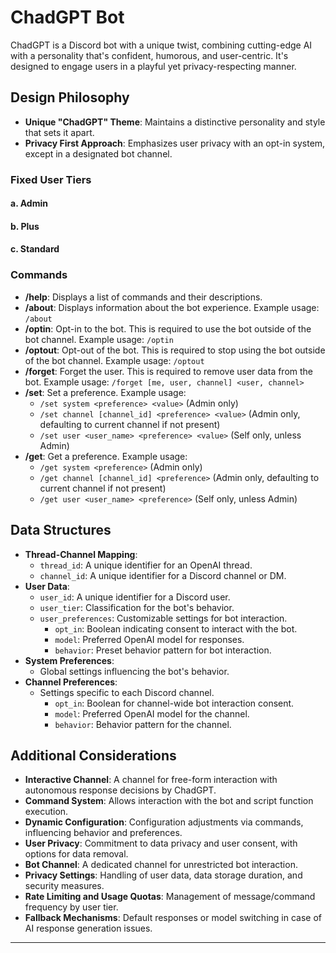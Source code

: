 # ChadGPT Bot

ChadGPT is a Discord bot with a unique twist, combining cutting-edge AI with a personality that's confident, humorous, and user-centric. It's designed to engage users in a playful yet privacy-respecting manner.

## Design Philosophy

- **Unique "ChadGPT" Theme**: Maintains a distinctive personality and style that sets it apart.
- **Privacy First Approach**: Emphasizes user privacy with an opt-in system, except in a designated bot channel.

### Fixed User Tiers

#### a. Admin
#### b. Plus
#### c. Standard

### Commands
- **/help**: Displays a list of commands and their descriptions.
- **/about**: Displays information about the bot experience. Example usage: `/about`
- **/optin**: Opt-in to the bot. This is required to use the bot outside of the bot channel. Example usage: `/optin`
- **/optout**: Opt-out of the bot. This is required to stop using the bot outside of the bot channel. Example usage: `/optout`
- **/forget**: Forget the user. This is required to remove user data from the bot. Example usage: `/forget [me, user, channel] <user, channel>`
- **/set**: Set a preference. Example usage: 
    - `/set system <preference> <value>` (Admin only)
    - `/set channel [channel_id] <preference> <value>` (Admin only, defaulting to current channel if not present)
    - `/set user <user_name> <preference> <value>` (Self only, unless Admin)
- **/get**: Get a preference. Example usage:
    - `/get system <preference>` (Admin only)
    - `/get channel [channel_id] <preference>` (Admin only, defaulting to current channel if not present)
    - `/get user <user_name> <preference>` (Self only, unless Admin)

## Data Structures
- **Thread-Channel Mapping**:
  - `thread_id`: A unique identifier for an OpenAI thread.
  - `channel_id`: A unique identifier for a Discord channel or DM.
- **User Data**:
  - `user_id`: A unique identifier for a Discord user.
  - `user_tier`: Classification for the bot's behavior.
  - `user_preferences`: Customizable settings for bot interaction.
    - `opt_in`: Boolean indicating consent to interact with the bot.
    - `model`: Preferred OpenAI model for responses.
    - `behavior`: Preset behavior pattern for bot interaction.
- **System Preferences**:
  - Global settings influencing the bot's behavior.
- **Channel Preferences**:
  - Settings specific to each Discord channel.
    - `opt_in`: Boolean for channel-wide bot interaction consent.
    - `model`: Preferred OpenAI model for the channel.
    - `behavior`: Behavior pattern for the channel.

## Additional Considerations
- **Interactive Channel**: A channel for free-form interaction with autonomous response decisions by ChadGPT.
- **Command System**: Allows interaction with the bot and script function execution.
- **Dynamic Configuration**: Configuration adjustments via commands, influencing behavior and preferences.
- **User Privacy**: Commitment to data privacy and user consent, with options for data removal.
- **Bot Channel**: A dedicated channel for unrestricted bot interaction.
- **Privacy Settings**: Handling of user data, data storage duration, and security measures.
- **Rate Limiting and Usage Quotas**: Management of message/command frequency by user tier.
- **Fallback Mechanisms**: Default responses or model switching in case of AI response generation issues.

---
